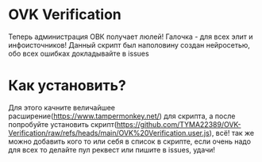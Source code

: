 # OVK Verification
Теперь администрация ОВК получает люлей! Галочка - для всех элит и инфоисточников!
Данный скрипт был наполовину создан нейросетью, обо всех ошибках докладывайте в issues
# Как установить?
Для этого качните величайшее расширение(https://www.tampermonkey.net/) для скрипта, а после попробуйте установить скрипт(https://github.com/TYMA22389/OVK-Verification/raw/refs/heads/main/OVK%20Verification.user.js), всё! так же можно добавить кого то или себя в список в скрипте, если очень надо для всех то делайте пул реквест или пишите в issues, удачи!
